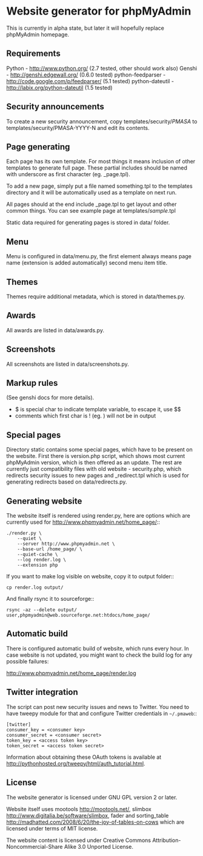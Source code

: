 Website generator for phpMyAdmin
================================

This is currently in alpha state, but later it will hopefully replace
phpMyAdmin homepage.


Requirements
------------

Python - http://www.python.org/
    (2.7 tested, other should work also)
Genshi -  http://genshi.edgewall.org/
    (0.6.0 tested)
python-feedparser - http://code.google.com/p/feedparser/
    (5.1 tested)
python-dateutil - http://labix.org/python-dateutil
    (1.5 tested)


Security announcements
----------------------

To create a new security announcement, copy templates/security/_PMASA_ to
templates/security/PMASA-YYYY-N and edit its contents.


Page generating
---------------

Each page has its own template. For most things it means inclusion of
other templates to generate full page. These partial includes should be
named with underscore as first character (eg. _page.tpl).

To add a new page, simply put a file named something.tpl to the templates 
directory and it will be automatically used as a template on next run.

All pages should at the end include _page.tpl to get layout and other
common things. You can see example page at templates/_sample_.tpl

Static data required for generating pages is stored in data/ folder.

Menu
----

Menu is configured in data/menu.py, the first element always means page name
(extension is added automatically) second menu item title.


Themes
------

Themes require additional metadata, which is stored in data/themes.py.


Awards
------

All awards are listed in data/awards.py.


Screenshots
-----------

All screenshots are listed in data/screenshots.py.


Markup rules
------------

(See genshi docs for more details).

- $ is special char to indicate template variable, to escape it, use $$
- comments which first char is ! (eg. <!--! comment -->) will not be in output


Special pages
-------------

Directory static contains some special pages, which have to be present
on the website. First there is version.php script, which shows most
current phpMyAdmin version, which is then offered as an update. The rest
are currently just compatibility files with old website - security.php,
which redirects security issues to new pages and _redirect.tpl which is
used for generating redirects based on data/redirects.py.


Generating website
------------------

The website itself is rendered using render.py, here are options which
are currently used for http://www.phpmyadmin.net/home_page/::

    ./render.py \
        --quiet \
        --server http://www.phpmyadmin.net \
        --base-url /home_page/ \
        --quiet-cache \
        --log render.log \
        --extension php

If you want to make log visible on website, copy it to output folder::

    cp render.log output/

And finally rsync it to sourceforge::

    rsync -az --delete output/ user,phpmyadmin@web.sourceforge.net:htdocs/home_page/

Automatic build
---------------

There is configured automatic build of website, which runs every hour.
In case website is not updated, you might want to check the build log
for any possible failures:

http://www.phpmyadmin.net/home_page/render.log

Twitter integration
-------------------

The script can post new security issues and news to Twitter. You need to have
tweepy module for that and configure Twitter credentials in `~/.pmaweb`::

    [twitter]
    consumer_key = <consumer key>
    consumer_secret = <consumer secret>
    token_key = <access token key>
    token_secret = <access token secret>

Information about obtaining these OAuth tokens is available at 
http://pythonhosted.org/tweepy/html/auth_tutorial.html.

License
-------

The website generator is licensed under GNU GPL version 2 or later.

Website itself uses mootools <http://mootools.net/>, slimbox
<http://www.digitalia.be/software/slimbox>, fader and sorting_table
<http://madhatted.com/2008/6/20/the-joy-of-tables-on-cows> which are
licensed under terms of MIT license.

The website content is licensed under Creative Commons
Attribution-Noncommercial-Share Alike 3.0 Unported License.
